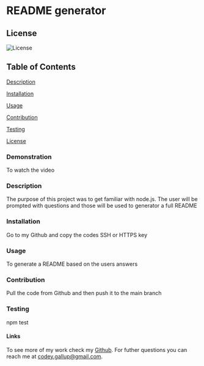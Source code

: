 # README generator

  ## License 
  ![License](https://img.shields.io/badge/license-Apache-00beef)

  ## Table of Contents
  [Description](#description)

  [Installation](#installation)

  [Usage](#usage)

  [Contribution](#contribution)

  [Testing](#test)
  
  [License](#license)

  ### Demonstration

  To watch the video 

  ### Description

  The purpose of this project was to get familiar with node.js. The user will be prompted with questions and those will be used to generator a full README

  ### Installation

  Go to my Github and copy the codes SSH or HTTPS key

  ### Usage

  To generate a README based on the users answers

  ### Contribution

  Pull the code from Github and then push it to the main branch

  ### Testing

  npm test

  #### Links

  To see more of my work check my [Github](https://github.com/Codeyg12). For futher questions you can reach me at codey.gallup@gmail.com.
